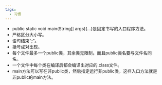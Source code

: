 ```yaml
---
tags:
  - 习惯
---
```

- public static void main(String[] args){...}是固定书写的入口程序方法。
- 严格区分大小写。
- 语句结束“**;**”。
- 括号成对出现。
- 每个文件最多一个public类，其余类无限制，而且public类名要与文件名同名。
- 一个文件中每个类在编译后都会编译出对应的.class文件。
- main方法可以写在非public类，然后指定运行非public类，这样入口方法就是非public的main方法。